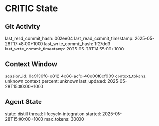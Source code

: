 # CRITIC State

## Git Activity
last_read_commit_hash: 002ee04
last_read_commit_timestamp: 2025-05-28T17:48:00+1000
last_write_commit_hash: 1f27dd3
last_write_commit_timestamp: 2025-05-28T14:55:00+1000

## Context Window
session_id: 0e9196f6-e812-4c66-acfc-40e00f8cf909
context_tokens: unknown
context_percent: unknown
last_updated: 2025-05-28T15:00:00+1000

## Agent State
state: distill
thread: lifecycle-integration
started: 2025-05-28T15:00:00+1000
max_tokens: 30000